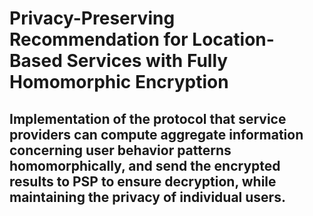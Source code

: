 # Privacy-Preserving Recommendation for Location-Based Services with Fully Homomorphic Encryption
## Implementation of the protocol that service providers can compute aggregate information concerning user behavior patterns homomorphically, and send the encrypted results to PSP to ensure decryption, while maintaining the privacy of individual users. 
